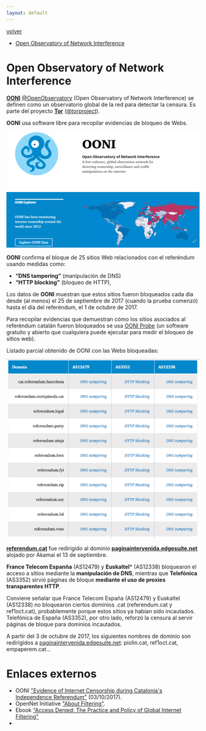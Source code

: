 ```yaml
---
layout: default
---
```


[volver](./)

* [Open Observatory of Network Interference](#open-Observatory-of-network-interference)

# Open Observatory of Network Interference

**[OONI](https://ooni.torproject.org/)** [@OpenObservatory](https://twitter.com/openobservatory) (Open Observatory of Network Interference) se definen como un observatorio global de la red para detectar la censura. Es parte del proyecto **[Tor](https://www.torproject.org/)** ([@torproject](https://twitter.com/torproject)).

**OONI** usa software libre para recopilar evidencias de bloqueo de Webs.  

![](images/ooni_web.PNG)

**OONI** confirma el bloque de 25 sitios Web relacionados con el referéndum usando medidas como:

* **“DNS tampering”** (manipulación de DNS)
* **“HTTP blocking”** (bloqueo de HTTP),

Los datos de **OONI** muestran que estos sitios fueron bloqueados cada día desde (al menos) el 25 de septiembre de 2017 (cuando la prueba comenzó) hasta el día del referéndum, el 1 de octubre de 2017.

Para recopilar evidencias que demuestran cómo los sitios asociados al referéndum catalán fueron bloqueados se usa [OONI Probe](https://ooni.torproject.org/install/) (un software gratuito y abierto que cualquiera puede ejecutar para medir el bloqueo de sitios web).

Listado parcial obtenido de OONI con las Webs bloqueadas:

![](images/ooni_lista_webs_intervenidas.PNG)


**[referendum.cat](http://referendum.cat/)** fue redirigido al dominio	 **[paginaintervenida.edgesuite.net](http://paginaintervenida.edgesuite.net/)** alojado por Akamai el 13 de septiembre.

**France Telecom Espanña** (AS12479) y **Euskaltel*** (AS12338) bloquearon el acceso a sitios mediante la **manipulación de DNS**, mientras que **Telefónica** (AS3352) sirvió páginas de bloque **mediante el uso de proxies transparentes HTTP**. 

Conviene señalar que France Telecom España (AS12479) y Euskaltel (AS12338) no bloquearon ciertos dominios .cat (referendum.cat y ref1oct.cat), probablemente porque estos sitios ya habían sido incautados. Telefónica de España (AS3352), por otro lado, reforzó la censura al servir páginas de bloque para dominios incautados.

A partir del 3 de octubre de 2017, los siguientes nombres de dominio son redirigidos a [paginaintervenida.edgesuite.net](http://paginaintervenida.edgesuite.net/): piolin.cat, ref1oct.cat, empaperem.cat…


# Enlaces externos

* OONI ["Evidence of Internet Censorship during Catalonia's Independence Referendum"](https://ooni.torproject.org/post/internet-censorship-catalonia-independence-referendum/) (03/10/2017).
* OpenNet Initiative ["About Filtering"](https://opennet.net/about-filtering).
* Ebook ["Access Denied: The Practice and Policy of Global Internet Filtering"](https://books.google.es/books?id=l6ry0NeJ1N8C&pg=PA14&lpg=PA14&dq=DNS+tampering+que+es&source=bl&ots=i93_WnScZe&sig=bvzygiEP2Bxf8j74qNyOEp9ObZc&hl=es&sa=X&ved=0ahUKEwifid6K_IPXAhXJtRQKHQcyAQYQ6AEIeDAJ#v=onepage&q=DNS%20tampering%20que%20es&f=false) 
* 